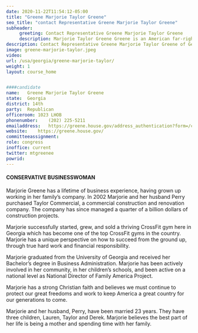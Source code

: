```yaml
---
date: 2020-11-22T11:54:12-05:00
title: "Greene Marjorie Taylor Greene"
seo_title: "contact Representative Greene Marjorie Taylor Greene"
subheader:
     greeting: Contact Representative Greene Marjorie Taylor Greene 
     description: Marjorie Taylor Greene Greene is an American far-right politician, conspiracy theorist, businesswoman, and U.S. Representative for Georgia's 14th congressional district. She has expressed support for the far-right QAnon conspiracy theory in Facebook videos. Greene later attempted to distance herself from conspiracy theories.
description: Contact Representative Greene Marjorie Taylor Greene of Georgia. Contact information for Greene Marjorie Taylor Greene includes email address, phone number, and mailing address.
image: greene-marjorie-taylor.jpeg
video: 
url: /usa/georgia/greene-marjorie-taylor/
weight: 1
layout: course_home


####candidate
name:	Greene Marjorie Taylor Greene
state:	Georgia
district: 14th
party:	Republican
officeroom:	1023 LHOB
phonenumber:	(202) 225-5211
emailaddress:	https://greene.house.gov/address_authentication?form=/contact
website:	https://greene.house.gov/
committeeassignment: 
role: congress
inoffice: current
twitter: mtgreenee
powrid: 
---
```

#### CONSERVATIVE BUSINESSWOMAN
Marjorie Greene has a lifetime of business experience, having grown up working in her family’s company. In 2002 Marjorie and her husband Perry purchased Taylor Commercial, a commercial construction and renovation company. The company has since managed a quarter of a billion dollars of construction projects.

Marjorie successfully started, grew, and sold a thriving CrossFit gym here in Georgia which has become one of the top CrossFit gyms in the country. Marjorie has a unique perspective on how to succeed from the ground up, through true hard work and financial responsibility.

Marjorie graduated from the University of Georgia and received her Bachelor’s degree in Business Administration. Marjorie has been actively involved in her community, in her children’s schools, and been active on a national level as National Director of Family America Project.

Marjorie has a strong Christian faith and believes we must continue to protect our great freedoms and work to keep America a great country for our generations to come.

Marjorie and her husband, Perry, have been married 23 years. They have three children, Lauren, Taylor and Derek. Marjorie believes the best part of her life is being a mother and spending time with her family.
